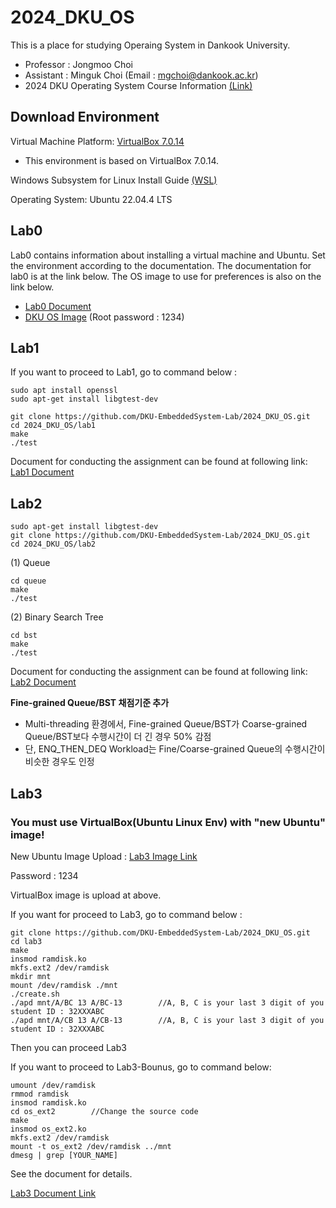 # 2024_DKU_OS


This is a place for studying Operaing System in Dankook University.
- Professor : Jongmoo Choi
- Assistant : Minguk Choi (Email : mgchoi@dankook.ac.kr)
- 2024 DKU Operating System Course Information [(Link)](http://embedded.dankook.ac.kr/~choijm/course/course.html#OS)


## Download Environment
Virtual Machine Platform: [VirtualBox 7.0.14](https://www.virtualbox.org/wiki/Downloads)
- This environment is based on VirtualBox 7.0.14.

Windows Subsystem for Linux Install Guide [(WSL)](https://docs.microsoft.com/ko-KR/windows/wsl/install-win10#step-4---download-the-linux-kernel-update-package)

Operating System: Ubuntu 22.04.4 LTS

## Lab0
Lab0 contains information about installing a virtual machine and Ubuntu. Set the environment according to the documentation. The documentation for lab0 is at the link below. The OS image to use for preferences is also on the link below. 
- [Lab0 Document](./[DKU_OS_LAB0]%20Linux%20Image%20Manual.pdf)
- [DKU OS Image](https://drive.google.com/file/d/1YHhEv67pzsZ3nJT6q4Fb9FXHWTRmTeex/view?usp=sharing) (Root password : 1234)


## Lab1
If you want to proceed to Lab1, go to command below :
```
sudo apt install openssl
sudo apt-get install libgtest-dev

git clone https://github.com/DKU-EmbeddedSystem-Lab/2024_DKU_OS.git
cd 2024_DKU_OS/lab1
make
./test
```

Document for conducting the assignment can be found at following link: [Lab1 Document](./[DKU_OS_LAB1]%20CPU_Scheduler_Simulator.pdf)


## Lab2
```
sudo apt-get install libgtest-dev
git clone https://github.com/DKU-EmbeddedSystem-Lab/2024_DKU_OS.git
cd 2024_DKU_OS/lab2
```
(1) Queue
```
cd queue
make
./test
```
(2) Binary Search Tree
```
cd bst
make
./test
```

Document for conducting the assignment can be found at following link: [Lab2 Document](./[DKU_OS_LAB2]%20Concurrent_Data_Structure.pdf)

**Fine-grained Queue/BST 채점기준 추가**
- Multi-threading 환경에서, Fine-grained Queue/BST가 Coarse-grained Queue/BST보다 수행시간이 더 긴 경우 50% 감점
- 단, ENQ_THEN_DEQ Workload는 Fine/Coarse-grained Queue의 수행시간이 비슷한 경우도 인정

## Lab3
### You must use VirtualBox(Ubuntu Linux Env) with "new Ubuntu" image!

New Ubuntu Image Upload : [Lab3 Image Link](https://drive.google.com/file/d/1lfWipurgLTlyQxotV7OJdEYPEowwhp9E/view?usp=sharing)

Password : 1234

VirtualBox image is upload at above.

If you want for proceed to Lab3, go to command below :
```
git clone https://github.com/DKU-EmbeddedSystem-Lab/2024_DKU_OS.git
cd lab3
make
insmod ramdisk.ko
mkfs.ext2 /dev/ramdisk
mkdir mnt
mount /dev/ramdisk ./mnt
./create.sh
./apd mnt/A/BC 13 A/BC-13        //A, B, C is your last 3 digit of you student ID : 32XXXABC
./apd mnt/A/CB 13 A/CB-13        //A, B, C is your last 3 digit of you student ID : 32XXXABC
```
Then you can proceed Lab3

If you want to proceed to Lab3-Bounus, go to command below:

```
umount /dev/ramdisk
rmmod ramdisk
insmod ramdisk.ko
cd os_ext2        //Change the source code
make
insmod os_ext2.ko
mkfs.ext2 /dev/ramdisk
mount -t os_ext2 /dev/ramdisk ../mnt
dmesg | grep [YOUR_NAME]
```

See the document for details.

[Lab3 Document Link](./[DKU_OS_LAB3]%20File%20System.pdf)